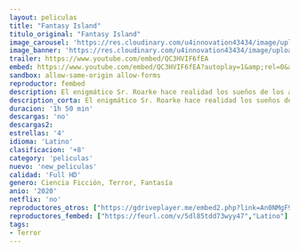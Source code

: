 ```yaml
---
layout: peliculas
title: "Fantasy Island"
titulo_original: "Fantasy Island"
image_carousel: 'https://res.cloudinary.com/u4innovation43434/image/upload/v1587003779/famtasyisland-min_esuv1a.jpg'
image_banner: 'https://res.cloudinary.com/u4innovation43434/image/upload/v1587003781/fantasy-min_xkynkj.jpg'
trailer: https://www.youtube.com/embed/QC3HVIF6fEA
embed: https://www.youtube.com/embed/QC3HVIF6fEA?autoplay=1&amp;rel=0&amp;hd=1&border=0&wmode=opaque&enablejsapi=1&modestbranding=1&controls=1&showinfo=0
sandbox: allow-same-origin allow-forms
reproductor: fembed
description: El enigmático Sr. Roarke hace realidad los sueños de los afortunados huéspedes que acuden a su lujoso y remoto resort tropical. Sin embargo, sus fantasías se convertirán en pesadillas, y los invitados deberán resolver el misterio que oculta la isla para poder escapar con vida. Adaptación en clave de terror del famoso programa de televisión de los años 70 ambientado en un resort ubicado en una isla mágica.
description_corta: El enigmático Sr. Roarke hace realidad los sueños de los afortunados huéspedes que acuden a su lujoso y remoto resort tropical. Sin embargo, sus fantasías se convertirán en pesadillas, y los invitados..
duracion: '1h 50 min'
descargas: 'no'
descargas2:
estrellas: '4'
idioma: 'Latino'
clasificacion: '+8'
category: 'peliculas'
nuevo: 'new_peliculas'
calidad: 'Full HD'
genero: Ciencia Ficción, Terror, Fantasía
anio: '2020'
netflix: 'no'
reproductores_otros: ["https://gdriveplayer.me/embed2.php?link=An0NMgF9hZ5bZsvnn9EvCgqYGz5YeQvSoyoooiapT8BQx0mt2ZOuZwIv%252BWJpVPVpwK8cNwc7MJFKsN2SGtfNl83TJQwk5TRo1bbTOR79ULQxEKWVgwecnqOqi4Dgi709lZdQVSUe0AF6yn5cmWSsChlhLL6Z709vqZuvmVXY%252BcTGbfA67Vulml44ukFStCgoSk3A1yk146tTgphX0EO6b0","Latino","https://player.premiumstream.live/player.php?id=MzYxNQ","Latino"]
reproductores_fembed: ["https://feurl.com/v/5dl85tdd73wyy47","Latino"]
tags:
- Terror
---
```



 







